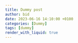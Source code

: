 ```yaml
---
title: Dummy post
author: bid 
date: 2023-06-16 14:10:00 +0100
categories: [Dummy]
tags: [dummy]
render_with_liquid: true 
---
```

